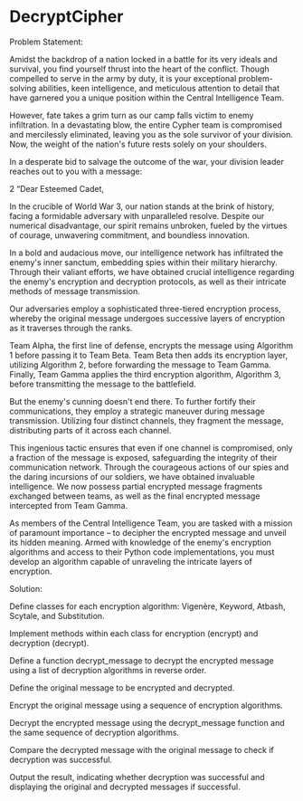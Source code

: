 # DecryptCipher

Problem Statement:

Amidst the backdrop of a nation locked in a battle for its very ideals and survival, you
find yourself thrust into the heart of the conflict. Though compelled to serve in the army
by duty, it is your exceptional problem-solving abilities, keen intelligence, and meticulous
attention to detail that have garnered you a unique position within the Central
Intelligence Team.

However, fate takes a grim turn as our camp falls victim to enemy infiltration. In a
devastating blow, the entire Cypher team is compromised and mercilessly eliminated,
leaving you as the sole survivor of your division. Now, the weight of the nation's future
rests solely on your shoulders.

In a desperate bid to salvage the outcome of the war, your division leader reaches out to
you with a message:

2
“Dear Esteemed Cadet,

In the crucible of World War 3, our nation stands at the brink of history, facing a
formidable adversary with unparalleled resolve. Despite our numerical disadvantage, our
spirit remains unbroken, fueled by the virtues of courage, unwavering commitment, and
boundless innovation.

In a bold and audacious move, our intelligence network has infiltrated the enemy's inner
sanctum, embedding spies within their military hierarchy. Through their valiant efforts, we
have obtained crucial intelligence regarding the enemy's encryption and decryption
protocols, as well as their intricate methods of message transmission.

Our adversaries employ a sophisticated three-tiered encryption process, whereby the
original message undergoes successive layers of encryption as it traverses through the
ranks.

Team Alpha, the first line of defense, encrypts the message using Algorithm 1
before passing it to Team Beta. Team Beta then adds its encryption layer, utilizing
Algorithm 2, before forwarding the message to Team Gamma. Finally, Team Gamma
applies the third encryption algorithm, Algorithm 3, before transmitting the message to
the battlefield.

But the enemy's cunning doesn't end there. To further fortify their communications, they
employ a strategic maneuver during message transmission. Utilizing four distinct
channels, they fragment the message, distributing parts of it across each channel. 

This
ingenious tactic ensures that even if one channel is compromised, only a fraction of the
message is exposed, safeguarding the integrity of their communication network.
Through the courageous actions of our spies and the daring incursions of our soldiers, we
have obtained invaluable intelligence. We now possess partial encrypted message
fragments exchanged between teams, as well as the final encrypted message intercepted
from Team Gamma.

As members of the Central Intelligence Team, you are tasked with a mission of
paramount importance – to decipher the encrypted message and unveil its hidden
meaning. Armed with knowledge of the enemy's encryption algorithms and access to
their Python code implementations, you must develop an algorithm capable of unraveling
the intricate layers of encryption.





Solution:


Define classes for each encryption algorithm: Vigenère, Keyword, Atbash, Scytale, and Substitution.

Implement methods within each class for encryption (encrypt) and decryption (decrypt).

Define a function decrypt_message to decrypt the encrypted message using a list of decryption algorithms in reverse order.

Define the original message to be encrypted and decrypted.

Encrypt the original message using a sequence of encryption algorithms.

Decrypt the encrypted message using the decrypt_message function and the same sequence of decryption algorithms.

Compare the decrypted message with the original message to check if decryption was successful.

Output the result, indicating whether decryption was successful and displaying the original and decrypted messages if successful.
